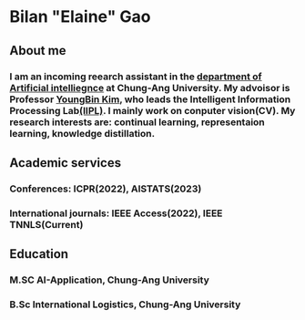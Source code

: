 # Bilan "Elaine" Gao
## About me
### I am an incoming reearch assistant in the [department of Artificial intelliegnce](http://ai.cau.ac.kr/main.php) at Chung-Ang University. My advoisor is Professor [YoungBin Kim](https://scholar.google.com/citations?user=If6P518AAAAJ&hl=ko), who leads the Intelligent Information Processing Lab[(IIPL)](https://sites.google.com/view/iiplcau/home). I mainly work on conputer vision(CV). My research interests are: continual learning, representaion learning, knowledge distillation.

## Academic services
### Conferences: ICPR(2022), AISTATS(2023)
### International journals: IEEE Access(2022), IEEE TNNLS(Current)

## Education 
### M.SC AI-Application, Chung-Ang University
### B.Sc International Logistics, Chung-Ang University
